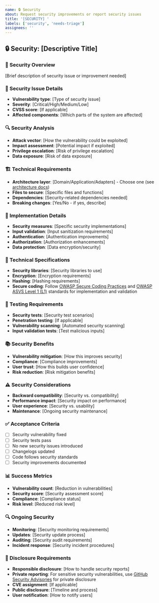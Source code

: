 ```yaml
---
name: 🔒 Security
about: Request security improvements or report security issues
title: '[SECURITY] '
labels: ['security', 'needs-triage']
assignees: ''
---
```


## 🔒 Security: [Descriptive Title]

### 🎯 Security Overview
[Brief description of security issue or improvement needed]

### 🚨 Security Issue Details
- **Vulnerability type**: [Type of security issue]
- **Severity**: [Critical/High/Medium/Low]
- **CVSS score**: [If applicable]
- **Affected components**: [Which parts of the system are affected]

### 🔍 Security Analysis
- **Attack vector**: [How the vulnerability could be exploited]
- **Impact assessment**: [Potential impact if exploited]
- **Privilege escalation**: [Risk of privilege escalation]
- **Data exposure**: [Risk of data exposure]

### 🏗️ Technical Requirements
- **Architecture layer**: [Domain/Application/Adapters] - Choose one (see [architecture docs](https://github.com/pablo-albaladejo/trainingpeaks-sdk/blob/main/docs/clean-architecture.md))
- **Files to secure**: [Specific files and functions]
- **Dependencies**: [Security-related dependencies needed]
- **Breaking changes**: [Yes/No - if yes, describe]

### 📝 Implementation Details
- **Security measures**: [Specific security implementations]
- **Input validation**: [Input sanitization requirements]
- **Authentication**: [Authentication improvements]
- **Authorization**: [Authorization enhancements]
- **Data protection**: [Data encryption/security]

### 🔧 Technical Specifications
- **Security libraries**: [Security libraries to use]
- **Encryption**: [Encryption requirements]
- **Hashing**: [Hashing requirements]
- **Secure coding**: Follow [OWASP Secure Coding Practices](https://owasp.org/www-project-secure-coding-practices-quick-reference-guide/) and [OWASP ASVS Level 1 (L1)](https://owasp.org/www-project-application-security-verification-standard/) standards for implementation and validation

### 🧪 Testing Requirements
- **Security tests**: [Security test scenarios]
- **Penetration testing**: [If applicable]
- **Vulnerability scanning**: [Automated security scanning]
- **Input validation tests**: [Test malicious inputs]

### 📚 Security Benefits
- **Vulnerability mitigation**: [How this improves security]
- **Compliance**: [Compliance improvements]
- **User trust**: [How this builds user confidence]
- **Risk reduction**: [Risk mitigation benefits]

### ⚠️ Security Considerations
- **Backward compatibility**: [Security vs. compatibility]
- **Performance impact**: [Security impact on performance]
- **User experience**: [Security vs. usability]
- **Maintenance**: [Ongoing security maintenance]

### ✅ Acceptance Criteria
- [ ] Security vulnerability fixed
- [ ] Security tests pass
- [ ] No new security issues introduced
- [ ] Changelogs updated
- [ ] Code follows security standards
- [ ] Security improvements documented

### 📊 Success Metrics
- **Vulnerability count**: [Reduction in vulnerabilities]
- **Security score**: [Security assessment score]
- **Compliance**: [Compliance status]
- **Risk level**: [Reduced risk level]

### 🔍 Ongoing Security
- **Monitoring**: [Security monitoring requirements]
- **Updates**: [Security update process]
- **Auditing**: [Security audit requirements]
- **Incident response**: [Security incident procedures]

### 🚨 Disclosure Requirements
- **Responsible disclosure**: [How to handle security reports]
- **Private reporting**: For sensitive security vulnerabilities, use [GitHub Security Advisories](https://github.com/pablo-albaladejo/trainingpeaks-sdk/security/advisories/new) for private disclosure
- **CVE assignment**: [If applicable]
- **Public disclosure**: [Timeline and process]
- **User notification**: [How to notify users]
